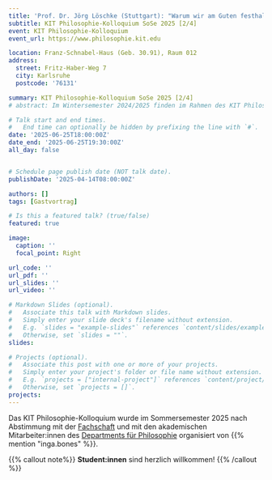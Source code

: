 ```yaml
---
title: 'Prof. Dr. Jörg Löschke (Stuttgart): "Warum wir am Guten festhalten. Wertkonservatismus und rationale Handlungsfähigkeit"'
subtitle: KIT Philosophie-Kolloquium SoSe 2025 [2/4] 
event: KIT Philosophie-Kolloquium
event_url: https://www.philosophie.kit.edu

location: Franz-Schnabel-Haus (Geb. 30.91), Raum 012
address:
  street: Fritz-Haber-Weg 7
  city: Karlsruhe
  postcode: '76131'

summary: KIT Philosophie-Kolloquium SoSe 2025 [2/4] 
# abstract: Im Wintersemester 2024/2025 finden im Rahmen des KIT Philosophie-Kolloquium drei Vorträge statt.

# Talk start and end times.
#   End time can optionally be hidden by prefixing the line with `#`.
date: '2025-06-25T18:00:00Z'
date_end: '2025-06-25T19:30:00Z'
all_day: false


# Schedule page publish date (NOT talk date).
publishDate: '2025-04-14T08:00:00Z'

authors: []
tags: [Gastvortrag]

# Is this a featured talk? (true/false)
featured: true

image:
  caption: ''
  focal_point: Right

url_code: ''
url_pdf: ''
url_slides: ''
url_video: ''

# Markdown Slides (optional).
#   Associate this talk with Markdown slides.
#   Simply enter your slide deck's filename without extension.
#   E.g. `slides = "example-slides"` references `content/slides/example-slides.md`.
#   Otherwise, set `slides = ""`.
slides:

# Projects (optional).
#   Associate this post with one or more of your projects.
#   Simply enter your project's folder or file name without extension.
#   E.g. `projects = ["internal-project"]` references `content/project/deep-learning/index.md`.
#   Otherwise, set `projects = []`.
projects:
---
```


Das KIT Philosophie-Kolloquium wurde im Sommersemester 2025 nach Abstimmung mit der [Fachschaft](https://geistsoz.de/) und mit den akademischen Mitarbeiter:innen des [Departments für Philosophie](https://www.philosophie.kit.edu) organisiert von {{% mention "inga.bones" %}}. 

{{% callout note%}}
**Student:innen** sind herzlich willkommen!
{{% /callout %}}


<!-- <mark style=hlblue>Student:innen sind herzlich willkommen!</mark> -->